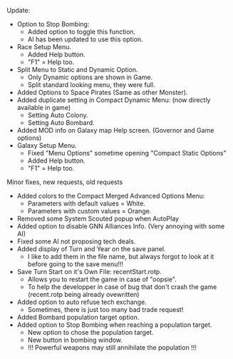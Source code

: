 Update:
- Option to Stop Bombing:
  - Added option to toggle this function.
  - AI has been updated to use this option.
- Race Setup Menu.
  - Added Help button.
  - "F1" = Help too.
- Split Menu to Static and Dynamic Option.
  - Only Dynamic options are shown in Game.
  - Split standard looking menu, they were full.
- Added Options to Space Pirates (Same as other Monster).
- Added duplicate setting in Compact Dynamic Menu: (now directly available in game)
  - Setting Auto Colony.
  - Setting Auto Bombard.
- Added MOD info on Galaxy map Help screen. (Governor and Game options)
- Galaxy Setup Menu.
  - Fixed "Menu Options" sometime opening "Compact Static Options"
  - Added Help button.
  - "F1" = Help too.

Minor fixes, new requests, old requests

- Added colors to the Compact Merged Advanced Options Menu:
  - Parameters with default values = White.
  - Parameters with custom values = Orange.
- Removed some System Scouted popup when AutoPlay
- Added option to disable GNN Alliances Info. (Very annoying with some AI)
- Fixed some AI not proposing tech deals.
- Added display of Turn and Year on the save panel.
  - I like to add them in the file name, but always forgot to look at it before going to the save menu!!!
- Save Turn Start on it's Own File: recentStart.rotp.
  - Allows you to restart the game in case of "oopsie".
  - To help the developper in case of bug that don't crash the game (recent.rotp being already ovewritten)
- Added option to auto refuse tech exchange.
  - Sometimes, there is just too many bad trade request!
- Added Bombard population target option.
- Added option to Stop Bombing when reaching a population target.
  - New option to chose the population target.
  - New button in bombing window.
  - !!! Powerful weapons may still annihilate the population !!!
